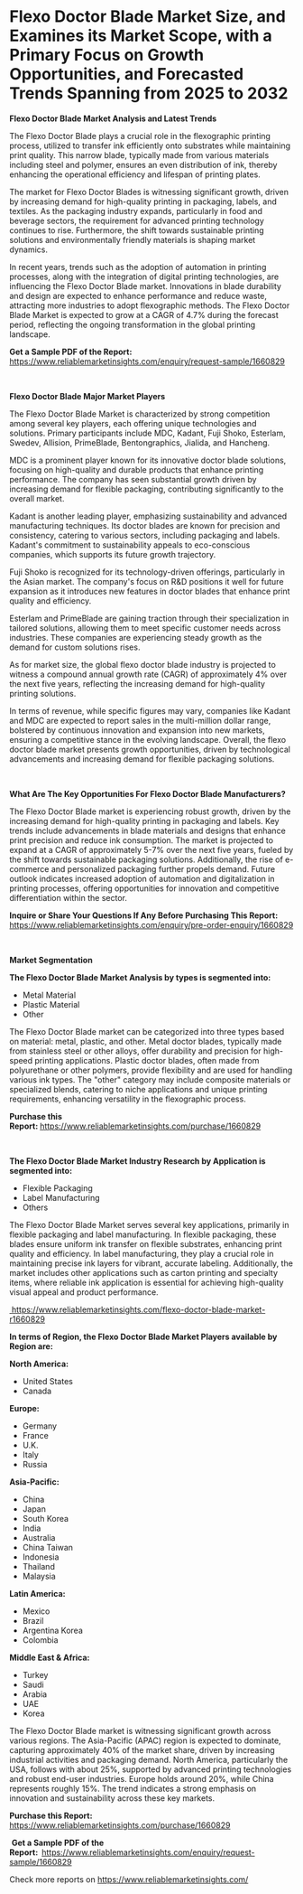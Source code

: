 <p><h1>Flexo Doctor Blade Market Size, and Examines its Market Scope, with a Primary Focus on Growth Opportunities, and Forecasted Trends Spanning from 2025 to 2032</h1></p><p><strong>Flexo Doctor Blade Market Analysis and Latest Trends</strong></p>
<p><p>The Flexo Doctor Blade plays a crucial role in the flexographic printing process, utilized to transfer ink efficiently onto substrates while maintaining print quality. This narrow blade, typically made from various materials including steel and polymer, ensures an even distribution of ink, thereby enhancing the operational efficiency and lifespan of printing plates.</p><p>The market for Flexo Doctor Blades is witnessing significant growth, driven by increasing demand for high-quality printing in packaging, labels, and textiles. As the packaging industry expands, particularly in food and beverage sectors, the requirement for advanced printing technology continues to rise. Furthermore, the shift towards sustainable printing solutions and environmentally friendly materials is shaping market dynamics.</p><p>In recent years, trends such as the adoption of automation in printing processes, along with the integration of digital printing technologies, are influencing the Flexo Doctor Blade market. Innovations in blade durability and design are expected to enhance performance and reduce waste, attracting more industries to adopt flexographic methods. The Flexo Doctor Blade Market is expected to grow at a CAGR of 4.7% during the forecast period, reflecting the ongoing transformation in the global printing landscape.</p></p>
<p><strong>Get a Sample PDF of the Report:&nbsp;</strong> <a href="https://www.reliablemarketinsights.com/enquiry/request-sample/1660829?utm_campaign=2240&utm_medium=2&utm_source=Github&utm_content=ia&utm_term=10042025&utm_id=flexo-doctor-blade">https://www.reliablemarketinsights.com/enquiry/request-sample/1660829</a></p>
<p>&nbsp;</p>
<p><strong>Flexo Doctor Blade Major Market Players</strong></p>
<p><p>The Flexo Doctor Blade Market is characterized by strong competition among several key players, each offering unique technologies and solutions. Primary participants include MDC, Kadant, Fuji Shoko, Esterlam, Swedev, Allision, PrimeBlade, Bentongraphics, Jialida, and Hancheng.</p><p>MDC is a prominent player known for its innovative doctor blade solutions, focusing on high-quality and durable products that enhance printing performance. The company has seen substantial growth driven by increasing demand for flexible packaging, contributing significantly to the overall market.</p><p>Kadant is another leading player, emphasizing sustainability and advanced manufacturing techniques. Its doctor blades are known for precision and consistency, catering to various sectors, including packaging and labels. Kadant's commitment to sustainability appeals to eco-conscious companies, which supports its future growth trajectory.</p><p>Fuji Shoko is recognized for its technology-driven offerings, particularly in the Asian market. The company's focus on R&D positions it well for future expansion as it introduces new features in doctor blades that enhance print quality and efficiency.</p><p>Esterlam and PrimeBlade are gaining traction through their specialization in tailored solutions, allowing them to meet specific customer needs across industries. These companies are experiencing steady growth as the demand for custom solutions rises.</p><p>As for market size, the global flexo doctor blade industry is projected to witness a compound annual growth rate (CAGR) of approximately 4% over the next five years, reflecting the increasing demand for high-quality printing solutions.</p><p>In terms of revenue, while specific figures may vary, companies like Kadant and MDC are expected to report sales in the multi-million dollar range, bolstered by continuous innovation and expansion into new markets, ensuring a competitive stance in the evolving landscape. Overall, the flexo doctor blade market presents growth opportunities, driven by technological advancements and increasing demand for flexible packaging solutions.</p></p>
<p>&nbsp;</p>
<p><strong>What Are The Key Opportunities For Flexo Doctor Blade Manufacturers?</strong></p>
<p><p>The Flexo Doctor Blade market is experiencing robust growth, driven by the increasing demand for high-quality printing in packaging and labels. Key trends include advancements in blade materials and designs that enhance print precision and reduce ink consumption. The market is projected to expand at a CAGR of approximately 5-7% over the next five years, fueled by the shift towards sustainable packaging solutions. Additionally, the rise of e-commerce and personalized packaging further propels demand. Future outlook indicates increased adoption of automation and digitalization in printing processes, offering opportunities for innovation and competitive differentiation within the sector.</p></p>
<p><strong>Inquire or Share Your Questions If Any Before Purchasing This Report:</strong> <a href="https://www.reliablemarketinsights.com/enquiry/pre-order-enquiry/1660829?utm_campaign=2240&utm_medium=2&utm_source=Github&utm_content=ia&utm_term=10042025&utm_id=flexo-doctor-blade">https://www.reliablemarketinsights.com/enquiry/pre-order-enquiry/1660829</a></p>
<p>&nbsp;</p>
<p><strong>Market Segmentation</strong></p>
<p><strong>The Flexo Doctor Blade Market Analysis by types is segmented into:</strong></p>
<p><ul><li>Metal Material</li><li>Plastic Material</li><li>Other</li></ul></p>
<p><p>The Flexo Doctor Blade market can be categorized into three types based on material: metal, plastic, and other. Metal doctor blades, typically made from stainless steel or other alloys, offer durability and precision for high-speed printing applications. Plastic doctor blades, often made from polyurethane or other polymers, provide flexibility and are used for handling various ink types. The "other" category may include composite materials or specialized blends, catering to niche applications and unique printing requirements, enhancing versatility in the flexographic process.</p></p>
<p><strong>Purchase this Report:&nbsp;</strong><a href="https://www.reliablemarketinsights.com/purchase/1660829?utm_campaign=2240&utm_medium=2&utm_source=Github&utm_content=ia&utm_term=10042025&utm_id=flexo-doctor-blade">https://www.reliablemarketinsights.com/purchase/1660829</a></p>
<p>&nbsp;</p>
<p><strong>The Flexo Doctor Blade Market Industry Research by Application is segmented into:</strong></p>
<p><ul><li>Flexible Packaging</li><li>Label Manufacturing</li><li>Others</li></ul></p>
<p><p>The Flexo Doctor Blade Market serves several key applications, primarily in flexible packaging and label manufacturing. In flexible packaging, these blades ensure uniform ink transfer on flexible substrates, enhancing print quality and efficiency. In label manufacturing, they play a crucial role in maintaining precise ink layers for vibrant, accurate labeling. Additionally, the market includes other applications such as carton printing and specialty items, where reliable ink application is essential for achieving high-quality visual appeal and product performance.</p></p>
<p><a href="https://www.reliablemarketinsights.com/flexo-doctor-blade-market-r1660829?utm_campaign=2240&utm_medium=2&utm_source=Github&utm_content=ia&utm_term=10042025&utm_id=flexo-doctor-blade">&nbsp;https://www.reliablemarketinsights.com/flexo-doctor-blade-market-r1660829</a></p>
<p><strong>In terms of Region, the Flexo Doctor Blade Market Players available by Region are:</strong></p>
<p>
    <p> <strong> North America: </strong>
        <ul>
            <li>United States</li>
            <li>Canada</li>
        </ul>
        </p> 
    <p> <strong> Europe: </strong>
        <ul>
            <li>Germany</li>
            <li>France</li>
            <li>U.K.</li>
            <li>Italy</li>
            <li>Russia</li>
        </ul>
        </p> 
    <p> <strong> Asia-Pacific: </strong>
        <ul>
            <li>China</li>
            <li>Japan</li>
            <li>South Korea</li>
            <li>India</li>
            <li>Australia</li>
            <li>China Taiwan</li>
            <li>Indonesia</li>
            <li>Thailand</li>
            <li>Malaysia</li>
        </ul>
        </p> 
    <p> <strong> Latin America: </strong>
        <ul>
            <li>Mexico</li>
            <li>Brazil</li>
            <li>Argentina Korea</li>
            <li>Colombia</li>
        </ul>
        </p> 
    <p> <strong> Middle East & Africa: </strong>
        <ul>
            <li>Turkey</li>
            <li>Saudi</li>
            <li>Arabia</li>
            <li>UAE</li>
            <li>Korea</li>
        </ul>
    </p>
    </p>
<p><p>The Flexo Doctor Blade market is witnessing significant growth across various regions. The Asia-Pacific (APAC) region is expected to dominate, capturing approximately 40% of the market share, driven by increasing industrial activities and packaging demand. North America, particularly the USA, follows with about 25%, supported by advanced printing technologies and robust end-user industries. Europe holds around 20%, while China represents roughly 15%. The trend indicates a strong emphasis on innovation and sustainability across these key markets.</p></p>
<p><strong>Purchase this Report: </strong><a href="https://www.reliablemarketinsights.com/purchase/1660829?utm_campaign=2240&utm_medium=2&utm_source=Github&utm_content=ia&utm_term=10042025&utm_id=flexo-doctor-blade">https://www.reliablemarketinsights.com/purchase/1660829</a></p>
<p>&nbsp;<strong>Get a Sample PDF of the Report:&nbsp;&nbsp;</strong><a href="https://www.reliablemarketinsights.com/enquiry/request-sample/1660829?utm_campaign=2240&utm_medium=2&utm_source=Github&utm_content=ia&utm_term=10042025&utm_id=flexo-doctor-blade">https://www.reliablemarketinsights.com/enquiry/request-sample/1660829</a></p>
<p><strong></strong></p>
<p>Check more reports on <a href="https://www.reliablemarketinsights.com/?utm_campaign=2240&utm_medium=2&utm_source=Github&utm_content=ia&utm_term=10042025&utm_id=flexo-doctor-blade">https://www.reliablemarketinsights.com/</a></p>